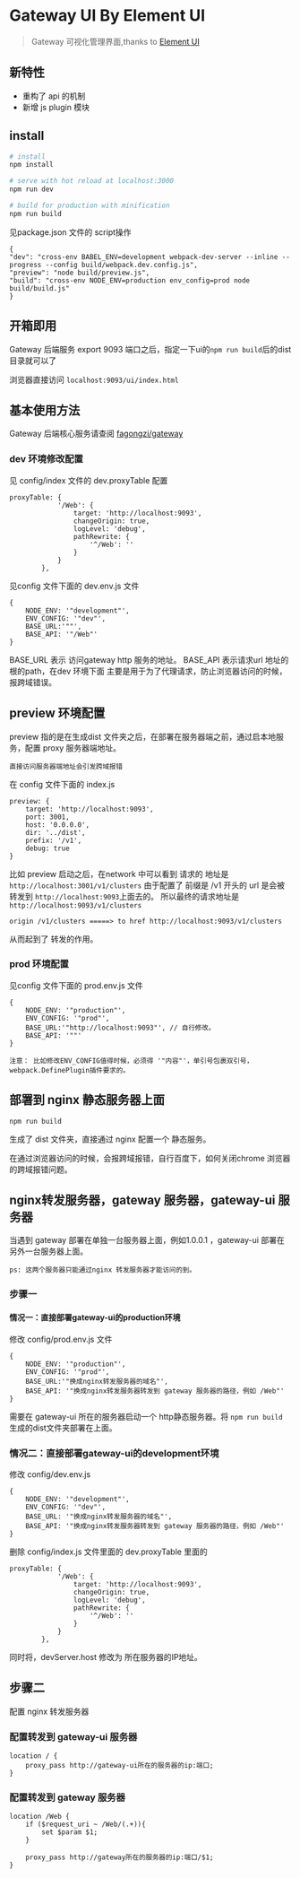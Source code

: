 # Gateway UI By Element UI
> Gateway 可视化管理界面,thanks to [Element UI](http://element-cn.eleme.io/#/zh-CN)

## 新特性

- 重构了 api 的机制
- 新增 js plugin 模块

## install

```bash
# install
npm install

# serve with hot reload at localhost:3000
npm run dev

# build for production with minification
npm run build

```
见package.json 文件的 script操作
```
{
"dev": "cross-env BABEL_ENV=development webpack-dev-server --inline --progress --config build/webpack.dev.config.js",
"preview": "node build/preview.js",
"build": "cross-env NODE_ENV=production env_config=prod node build/build.js"
}
```

## 开箱即用

Gateway 后端服务 export 9093 端口之后，指定一下ui的`npm run build`后的dist目录就可以了

浏览器直接访问 `localhost:9093/ui/index.html`


## 基本使用方法

Gateway 后端核心服务请查阅 [fagongzi/gateway](https://github.com/fagongzi/gateway)


### dev 环境修改配置

见 config/index 文件的 dev.proxyTable 配置
```
proxyTable: {
            '/Web': {
                target: 'http://localhost:9093',
                changeOrigin: true,
                logLevel: 'debug',
                pathRewrite: {
                    '^/Web': ''
                }
            }
        },
```

见config 文件下面的 dev.env.js 文件

```
{
    NODE_ENV: '"development"',
    ENV_CONFIG: '"dev"',
    BASE_URL:'""',
    BASE_API: '"/Web"'
}
```

BASE_URL 表示 访问gateway http 服务的地址。
BASE_API 表示请求url 地址的根的path，在dev 环境下面 主要是用于为了代理请求，防止浏览器访问的时候，报跨域错误。

## preview 环境配置

preview 指的是在生成dist 文件夹之后，在部署在服务器端之前，通过启本地服务，配置 proxy 服务器端地址。

`直接访问服务器端地址会引发跨域报错`

在 config 文件下面的 index.js

```
preview: {
    target: 'http://localhost:9093',
    port: 3001,
    host: '0.0.0.0',
    dir: '../dist',
    prefix: '/v1',
    debug: true
}
```

比如 preview 启动之后，在network 中可以看到 请求的 地址是`http://localhost:3001/v1/clusters`
由于配置了 前缀是 /v1 开头的 url 是会被转发到 `http://localhost:9093`上面去的。
所以最终的请求地址是`http://localhost:9093/v1/clusters`

```
origin /v1/clusters =====> to href http://localhost:9093/v1/clusters
```

从而起到了 转发的作用。


### prod 环境配置
见config 文件下面的 prod.env.js 文件

```
{
    NODE_ENV: '"production"',
    ENV_CONFIG: '"prod"',
    BASE_URL:'"http://localhost:9093"', // 自行修改。
    BASE_API: '""'
}
```

`注意： 比如修改ENV_CONFIG值得时候，必须得 '"内容"'，单引号包裹双引号，webpack.DefinePlugin插件要求的。`


## 部署到 nginx 静态服务器上面

```
npm run build
```

生成了 dist 文件夹，直接通过 nginx 配置一个 静态服务。

在通过浏览器访问的时候，会报跨域报错，自行百度下，如何关闭chrome 浏览器的跨域报错问题。

## nginx转发服务器，gateway 服务器，gateway-ui 服务器
当遇到 gateway 部署在单独一台服务器上面，例如1.0.0.1 ，gateway-ui 部署在另外一台服务器上面。

`ps: 这两个服务器只能通过nginx 转发服务器才能访问的到。`

### 步骤一

#### 情况一：直接部署gateway-ui的production环境

修改 config/prod.env.js 文件

```
{
    NODE_ENV: '"production"',
    ENV_CONFIG: '"prod"',
    BASE_URL:'"换成nginx转发服务器的域名"',
    BASE_API: '"换成nginx转发服务器转发到 gateway 服务器的路径，例如 /Web"'
}
```

需要在 gateway-ui 所在的服务器启动一个 http静态服务器。将 `npm run build` 生成的dist文件夹部署在上面。

### 情况二：直接部署gateway-ui的development环境
修改 config/dev.env.js

```
{
    NODE_ENV: '"development"',
    ENV_CONFIG: '"dev"',
    BASE_URL: '"换成nginx转发服务器的域名"',
    BASE_API: '"换成nginx转发服务器转发到 gateway 服务器的路径，例如 /Web"'
}
```

删除 config/index.js 文件里面的 dev.proxyTable 里面的

```
proxyTable: {
            '/Web': {
                target: 'http://localhost:9093',
                changeOrigin: true,
                logLevel: 'debug',
                pathRewrite: {
                    '^/Web': ''
                }
            }
        },
```

同时将，devServer.host 修改为 所在服务器的IP地址。

## 步骤二

配置 nginx 转发服务器

### 配置转发到 gateway-ui 服务器

```
location / {
    proxy_pass http://gateway-ui所在的服务器的ip:端口;
}
```

### 配置转发到 gateway 服务器

```
location /Web {
    if ($request_uri ~ /Web/(.+)){
        set $param $1;
    }

    proxy_pass http://gateway所在的服务器的ip:端口/$1;
}
```

